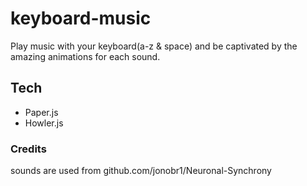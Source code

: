 # keyboard-music
Play music with your keyboard(a-z & space) and be captivated by the amazing animations for each sound.

## Tech
- Paper.js
- Howler.js
  
### Credits
  sounds are used from github.com/jonobr1/Neuronal-Synchrony
